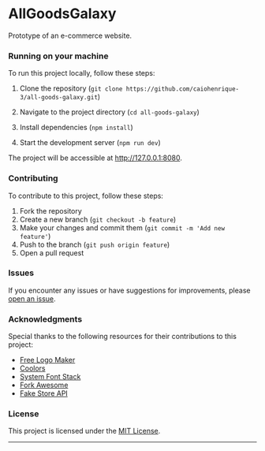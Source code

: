 # AllGoodsGalaxy

Prototype of an e-commerce website.

### Running on your machine

To run this project locally, follow these steps:

1. Clone the repository
   (`git clone https://github.com/caiohenrique-3/all-goods-galaxy.git`)

2. Navigate to the project directory (`cd all-goods-galaxy`)

3. Install dependencies (`npm install`)

4. Start the development server (`npm run dev`)

The project will be accessible at http://127.0.0.1:8080.

### Contributing

To contribute to this project, follow these steps:

1. Fork the repository
2. Create a new branch (`git checkout -b feature`)
3. Make your changes and commit them (`git commit -m 'Add new feature'`)
4. Push to the branch (`git push origin feature`)
5. Open a pull request

### Issues

If you encounter any issues or have suggestions for improvements, please
[open an issue](https://github.com/caiohenrique-3/all-goods-galaxy/issues).

### Acknowledgments

Special thanks to the following resources for their contributions to this
project:

- [Free Logo Maker](https://app.logo.com)
- [Coolors](https://coolors.co/8ecae6-219ebc-023047-ffb703-fb8500)
- [System Font Stack](https://systemfontstack.com/)
- [Fork Awesome](https://forkaweso.me/Fork-Awesome/)
- [Fake Store API](https://fakestoreapi.com/)

### License

This project is licensed under the [MIT License](LICENSE).

---

